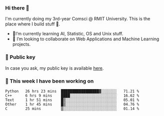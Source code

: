 ### Hi there 👋

I'm currently doing my 3rd-year Comsci @ RMIT University. This is the place where I build stuff 👀. 

- 🌱I’m currently learning AI, Statistic, OS and Unix stuff.
- 👯 I’m looking to collaborate on Web Applications and Machine Learning projects.

### 🔑 Public key

In case you ask, my public key is available [here](https://public.auspham.dev/).

### 📅 This week I have been working on
<!--START_SECTION:waka-->
```text
Python   26 hrs 23 mins  █████████████████▓░░░░░░░   71.21 % 
C++      6 hrs 9 mins    ████░░░░░░░░░░░░░░░░░░░░░   16.62 % 
Text     1 hr 51 mins    █▒░░░░░░░░░░░░░░░░░░░░░░░   05.01 % 
Other    1 hr 45 mins    █▒░░░░░░░░░░░░░░░░░░░░░░░   04.76 % 
C        25 mins         ▒░░░░░░░░░░░░░░░░░░░░░░░░   01.14 % 
```
<!--END_SECTION:waka-->

<!--
**rockmanvnx6/rockmanvnx6** is a ✨ _special_ ✨ repository because its `README.md` (this file) appears on your GitHub profile.

Here are some ideas to get you started:

- 🔭 I’m currently working on ...
- 🌱 I’m currently learning ...
- 👯 I’m looking to collaborate on ...
- 🤔 I’m looking for help with ...
- 💬 Ask me about ...
- 📫 How to reach me: ...
- 😄 Pronouns: ...
- ⚡ Fun fact: ...
-->
